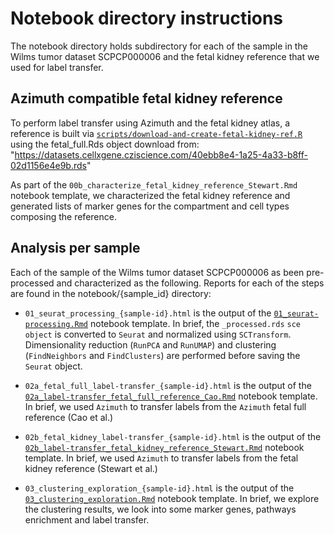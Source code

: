 # Notebook directory instructions

The notebook directory holds subdirectory for each of the sample in the Wilms tumor dataset SCPCP000006 and the fetal kidney reference that we used for label transfer. 

## Azimuth compatible fetal kidney reference

To perform label transfer using Azimuth and the fetal kidney atlas, a reference is built via [`scripts/download-and-create-fetal-kidney-ref.R`](../scripts/download-and-create-fetal-kidney-ref.R) using the fetal_full.Rds object download from:
"https://datasets.cellxgene.cziscience.com/40ebb8e4-1a25-4a33-b8ff-02d1156e4e9b.rds"

As part of the `00b_characterize_fetal_kidney_reference_Stewart.Rmd` notebook template, we characterized the fetal kidney reference and generated lists of marker genes for the compartment and cell types composing the reference. 


## Analysis per sample

Each of the sample of the Wilms tumor dataset SCPCP000006 as been pre-processed and characterized as the following. 
Reports for each of the steps are found in the notebook/{sample_id} directory:

- `01_seurat_processing_{sample-id}.html` is the output of the [`01_seurat-processing.Rmd`](../notebook_template/01_seurat-processing.Rmd) notebook template.
In brief, the `_processed.rds` `sce object` is converted to `Seurat` and normalized using `SCTransform`.
Dimensionality reduction (`RunPCA` and `RunUMAP`) and clustering (`FindNeighbors` and `FindClusters`) are performed before saving the `Seurat` object. 

- `02a_fetal_full_label-transfer_{sample-id}.html` is the output of the [`02a_label-transfer_fetal_full_reference_Cao.Rmd`](../notebook_template/02a_label-transfer_fetal_full_reference_Cao.Rmd) notebook template.
In brief, we used `Azimuth` to transfer labels from the `Azimuth` fetal full reference (Cao et al.) 

- `02b_fetal_kidney_label-transfer_{sample-id}.html` is the output of the [`02b_label-transfer_fetal_kidney_reference_Stewart.Rmd`](../notebook_template/02b_label-transfer_fetal_kidney_reference_Stewart.Rmd) notebook template.
In brief, we used `Azimuth` to transfer labels from the fetal kidney reference (Stewart et al.) 

- `03_clustering_exploration_{sample-id}.html` is the output of the [`03_clustering_exploration.Rmd`](../notebook_template/03_clustering_exploration.Rmd) notebook template.
In brief, we explore the clustering results, we look into some marker genes, pathways enrichment and label transfer.